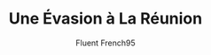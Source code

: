 ---
layout: story
title: Une Évasion à La Réunion
published: true
logo: /assets/images/story-reunion-cover.png
author: Fluent French95
language: French
price: Free
story_tags:
  main:
    - A2
    - B1
    - fiction
    - voyage
description: Une histoire sur Clara, une jeune fille de La Réunion, qui découvre la vie à Paris tout en apprenant le français et en explorant les différences culturelles.

learning_overview: "In this story, you will follow Clara, a young girl from La Réunion, as she travels to Paris and discovers the beauty of the French language and culture. You will expand your vocabulary related to travel, food, and everyday life while learning key phrases in context. The engaging dialogues between Clara and the people she meets provide practical examples of conversational French, helping you grasp language nuances. Additionally, comprehension questions after each chapter will reinforce your understanding and retention, promoting active engagement with the text."

chapters:
  - label: "Chapitre 1 - Le départ"
    imageprompt: "A vibrant beach scene in La Réunion with palm trees, waves, and a girl looking at the ocean."
    image: /assets/images/story-reunion_depart.png
    content: "Clara se tenait sur la plage de La Réunion, regardant les vagues s'écraser contre le rivage. Les palmiers dansaient au rythme du vent chaud, et l'odeur des fleurs tropicales embaumait l'air. Elle avait toujours rêvé d'explorer Paris, la ville des lumières. Un jour, elle prit son courage à deux mains et embarqua dans un avion. À son arrivée à Paris, elle fut émerveillée par les bâtiments historiques et l'énergie de la ville. Mais alors qu'elle se promenait, elle se rendit compte qu'elle avait oublié un mot essentiel : comment dire 'baguette' en français ! Elle se mit à chercher une boulangerie pour goûter à cette fameuse spécialité française."
    
    quiz:
      - question: "D'où vient Clara?"
        options:
          - "De Paris"
          - "De La Réunion"
          - "De Madagascar"
        right_answer: 1
        
      - question: "Quel est le rêve de Clara?"
        options:
          - "Visiter La Réunion"
          - "Explorer Paris"
          - "Apprendre l'anglais"
        right_answer: 1
        
      - question: "Qu'est-ce que Clara a oublié?"
        options:
          - "Son passeport"
          - "Comment dire 'baguette'"
          - "Son téléphone"
        right_answer: 1

      - question: "Quel sentiment a Clara en arrivant à Paris?"
        options:
          - "Excitée et nerveuse"
          - "Triste"
          - "En colère"
        right_answer: 0

  - label: "Chapitre 2 - À la recherche de la baguette"
    imageprompt: "A cozy Parisian bakery with fresh baguettes and pastries displayed."
    image: /assets/images/story-reunion_boulangerie.png
    content: "Clara errait dans les rues pavées de Paris, admirant les vitrines des boutiques. Elle s'arrêta devant une boulangerie où l'odeur du pain frais flottait dans l'air. 'Bonjour! Je voudrais une... euh... baguette?' demanda-t-elle timidement. La boulangère lui sourit et lui répondit : 'Bien sûr! Voici votre baguette.' En sortant de la boulangerie, Clara se souvint des matins à La Réunion avec sa baguette croustillante et du beurre frais. Les passants lui disaient souvent : 'Tu viens d'un paradis!' Mais Clara commençait à apprécier ce nouveau paradis urbain. Les lumières scintillantes de Paris lui faisaient oublier un peu son chez-soi."

    quiz:
      - question: "Quel type de pain Clara veut-elle?"
        options:
          - "Une baguette"
          - "Un croissant"
          - "Une brioche"
        right_answer: 0
        
      - question: "Comment se sent Clara en commandant?"
        options:
          - "Confiante"
          - "Nerveuse"
          - "En colère"
        right_answer: 1
        
      - question: "Quel souvenir Clara a-t-elle de La Réunion?"
        options:
          - "Les plages"
          - "Les baguettes croustillantes"
          - "Les montagnes"
        right_answer: 1

      - question: "'Que dit-on souvent à Clara?' "
        options:
          - "'Tu viens d'un paradis!' "
          - "'Tu es perdue.' "
          - "'Rentre chez toi.' "
        right_answer: 0

  - label: "Chapitre 3 - Découvertes parisiennes"
    imageprompt: "A lively café in Paris with people chatting and enjoying their drinks."
    image: /assets/images/story-reunion_paris.png
    content: "Les jours passèrent et Clara continua d'explorer Paris. Elle visita des musées, flâna le long de la Seine et goûta à des plats délicieux comme le coq au vin et les crêpes sucrées. Chaque nouvelle expérience était une occasion d'apprendre plus de vocabulaire français. Un après-midi, alors qu'elle s'assoyait dans un café avec un livre, elle entendit des gens parler autour d'elle. 'Regarde cette vue! C'est magnifique!' dit un homme. Clara réalisa qu'elle pouvait comprendre presque tout ce qu'ils disaient. Elle était devenue plus confiante dans son utilisation du français."

    quiz:
      - question: "Où Clara s'assoit-elle pour lire?"
        options:
          - "Dans un parc"
          - "Dans un café"
          - "Dans une bibliothèque"
        right_answer: 1
        
      - question: "Qu'est-ce que Clara découvre à Paris?"
        options:
          - "Des plages"
          - "Des musées et des plats délicieux"
          - "Des montagnes"
        right_answer: 1
        
      - question: "'Comment se sent-elle à propos de sa vie à Paris?' "
        options:
          - "'Elle est triste.' "
          - "'Elle est heureuse.' "
          - "'Elle est ennuyée.' "
        right_answer: 1

      - question: "'Quel plat typique Clara goûte-t-elle?' "
        options:
          - "'Le sushi.' "
          - "'Le coq au vin.' "
          - "'Le curry.' "
        right_answer: 1

  - label: "Chapitre 4 - Le retour aux racines"
    imageprompt: "A beautiful sunset over the beach in La Réunion with palm trees."
    image: /assets/images/story-reunion_retour.png
    content: "'Après quelques semaines passées à Paris, Clara décida qu'il était temps de rentrer chez elle pour partager ses nouvelles expériences avec sa famille et ses amis. Lorsqu'elle atterrit à La Réunion, elle fut accueillie par le doux parfum des fleurs et le bruit apaisant des vagues. Elle retrouva ses amis sur la plage et leur raconta ses aventures en France. 'J'ai appris tant de choses! Et vous savez quoi? J'ai même demandé une baguette!' s'exclama-t-elle avec fierté. Ses amis l'écoutaient avec admiration alors qu'elle racontait ses aventures."

    quiz:
      - question: "'Pourquoi Clara retourne-t-elle à La Réunion?' "
        options:
          - "'Pour travailler.' "
          - "'Pour partager ses expériences.' "
          - "'Pour rester à Paris.' "
        right_answer: 1
        
      - question: "'Comment ses amis réagissent-ils?' "
        options:
          - "'Ils sont jaloux.' "
          - "'Ils l'écoutent avec admiration.' "
          - "'Ils ne s'intéressent pas.' "
        right_answer: 1
        
      - question: "'Quel sentiment a Clara en rentrant chez elle?' "
        options:
          - "'Elle est triste.' "
          - "'Elle est heureuse.' "
          - "'Elle est fatiguée.' "
        right_answer: 1

      - question: "'Que partage-t-elle avec ses amis?' "
        options:
          - "'Ses recettes de cuisine.' "
          - "'Ses aventures en France.' "
          - "'Ses photos de vacances.' "
        right_answer: 1

storyprompt:
  title: Une Évasion à La Réunion
  description: Une histoire sur Clara, une jeune fille de La Réunion, qui découvre la vie à Paris tout en apprenant le français et en explorant les différences culturelles.

---